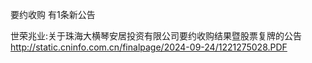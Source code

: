 要约收购 有1条新公告 

世荣兆业:关于珠海大横琴安居投资有限公司要约收购结果暨股票复牌的公告 http://static.cninfo.com.cn/finalpage/2024-09-24/1221275028.PDF 

